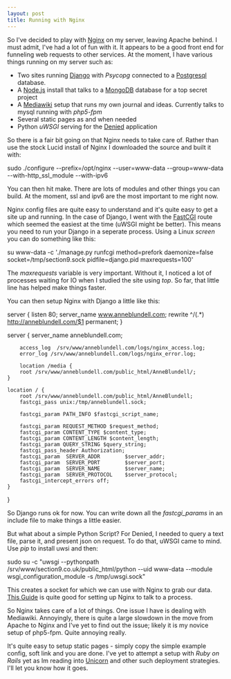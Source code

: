 ```yaml
---
layout: post
title: Running with Nginx
---
```


So I've decided to play with [Nginx](http://wiki.nginx.org/) on my server, leaving Apache behind. I must admit, I've had a lot of fun with it. It appears to be a good front end for funneling web requests to other services. At the moment, I have various things running on my server such as:

* Two sites running [Django](http://www.djangoproject.com/) with *Psycopg* connected to a [Postgresql](www.postgresql.org) database.
* A [Node.js](nodejs.org) install that talks to a [MongoDB](www.mongodb.org) database for a top secret project
* A [Mediawiki](http://www.mediawiki.org) setup that runs my own journal and ideas. Currently talks to mysql running with *php5-fpm*
* Several static pages as and when needed
* Python *uWSGI* serving for the [Denied](http://saito.section9.co.uk) application

So there is a fair bit going on that Nginx needs to take care of. Rather than use the stock Lucid install of Nginx I downloaded the source and built it with:

 sudo ./configure --prefix=/opt/nginx --user=www-data --group=www-data --with-http_ssl_module --with-ipv6

You can then hit make. There are lots of modules and other things you can build. At the moment, ssl and ipv6 are the most important to me right now.

Nginx config files are quite easy to understand and it's quite easy to get a site up and running. In the case of Django, I went with the [FastCGI](https://docs.djangoproject.com/en/dev/howto/deployment/fastcgi/) route which seemed the easiest at the time (uWSGI might be better). This means you need to run your Django in a seperate process. Using a Linux *screen* you can do something like this:

 su www-data -c './manage.py runfcgi method=prefork daemonize=false socket=/tmp/section9.sock pidfile=django.pid maxrequests=100'

The *maxrequests* variable is very important. Without it, I noticed a lot of processes waiting for IO when I studied the site using *top*. So far, that little line has helped make things faster.

You can then setup Nginx with Django a little like this:

 server {
 	listen 80;
 	server_name www.anneblundell.com;
 	rewrite ^/(.*) http://anneblundell.com/$1 permanent;
 }

 server {
        server_name anneblundell.com;

        access_log  /srv/www/anneblundell.com/logs/nginx_access.log;
		error_log /srv/www/anneblundell.com/logs/nginx_error.log;

		location /media {
		root /srv/www/anneblundell.com/public_html/AnneBlundell/;
	}

	location / {
		root /srv/www/anneblundell.com/public_html/AnneBlundell;
		fastcgi_pass unix:/tmp/anneblundell.sock;

		fastcgi_param PATH_INFO $fastcgi_script_name;

		fastcgi_param REQUEST_METHOD $request_method;
        fastcgi_param CONTENT_TYPE $content_type;
       	fastcgi_param CONTENT_LENGTH $content_length;
		fastcgi_param QUERY_STRING $query_string;
		fastcgi_pass_header Authorization;
        fastcgi_param  SERVER_ADDR        $server_addr;
		fastcgi_param  SERVER_PORT        $server_port;
		fastcgi_param  SERVER_NAME        $server_name;
		fastcgi_param  SERVER_PROTOCOL 	  $server_protocol; 
		fastcgi_intercept_errors off;
	}	
 }

So Django runs ok for now. You can write down all the *fastcgi_params* in an include file to make things a little easier.

But what about a simple Python Script? For Denied, I needed to query a text file, parse it, and present json on request. To do that, uWSGI came to mind. Use *pip* to install uwsi and then:

 sudo su -c "uwsgi --pythonpath /srv/www/section9.co.uk/public_html/python --uid www-data --module wsgi_configuration_module -s /tmp/uwsgi.sock"

This creates a socket for which we can use with Nginx to grab our data. [This Guide](http://kbeezie.com/view/circuits-nginx-uwsgi/) is quite good for setting up Nginx to talk to a process.

So Nginx takes care of a lot of things. One issue I have is dealing with Mediawiki. Annoyingly, there is quite a large slowdown in the move from Apache to Nginx and I've yet to find out the issue; likely it is my novice setup of php5-fpm. Quite annoying really. 

It's quite easy to setup static pages - simply copy the simple example config, soft link and you are done. I've yet to attempt a setup with *Ruby on Rails* yet as Im reading into [Unicorn](https://github.com/blog/517-unicorn) and other such deployment strategies. I'll let you know how it goes.